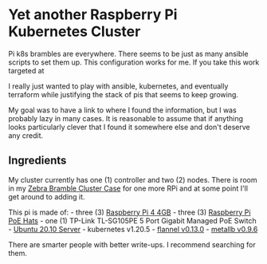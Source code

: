 # Yet another Raspberry Pi Kubernetes Cluster

Pi k8s brambles are everywhere. There seems to be just as many ansible scripts to set them up. This configuration works for me. If you take this work targeted at 

I really just wanted to play with ansible, kubernetes, and eventually terraform while justifying the stack of pis that seems to keep growing.

My goal was to have a  link to where I found the information, but I was probably lazy in many cases. It is reasonable to assume that if anything looks particularly clever that I found it somewhere else and don't deserve any credit.

## Ingredients

My cluster currently has one (1) controller and two (2) nodes. There is room in my [Zebra Bramble Cluster Case](https://www.c4labs.com/product/zebra-bramble-case-raspberry-pi-3-b-color-and-stack-options/) for one more RPi and at some point I'll get around to adding it.

This pi is made of:
    - three (3) [Raspberry Pi 4 4GB](https://www.adafruit.com/product/4296)
    - three (3) [Raspberry Pi PoE Hats](https://www.adafruit.com/product/3953)
    - one (1) TP-Link TL-SG105PE 5 Port Gigabit Managed PoE Switch
    - [Ubuntu 20.10 Server](https://ubuntu.com/download/server/arm)
    - kubernetes v1.20.5
    - [flannel v0.13.0](https://github.com/flannel-io/flannel)
    - [metallb v0.9.6](https://metallb.universe.tf/)

There are smarter people with better write-ups. I recommend searching for them.
